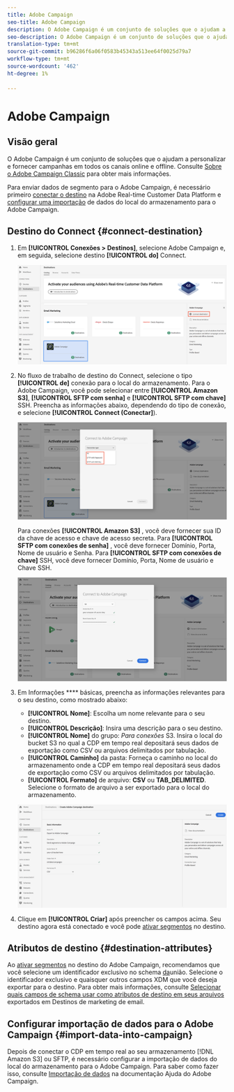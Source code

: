 ```yaml
---
title: Adobe Campaign
seo-title: Adobe Campaign
description: O Adobe Campaign é um conjunto de soluções que o ajudam a personalizar e fornecer campanhas em todos os canais online e offline.
seo-description: O Adobe Campaign é um conjunto de soluções que o ajudam a personalizar e fornecer campanhas em todos os canais online e offline.
translation-type: tm+mt
source-git-commit: b96286f6a06f0583b45343a513ee64f0025d79a7
workflow-type: tm+mt
source-wordcount: '462'
ht-degree: 1%

---
```



# Adobe Campaign

## Visão geral

O Adobe Campaign é um conjunto de soluções que o ajudam a personalizar e fornecer campanhas em todos os canais online e offline. Consulte [Sobre o Adobe Campaign Classic](https://docs.adobe.com/content/help/en/campaign-classic/using/getting-started/starting-with-adobe-campaign/about-adobe-campaign-classic.html) para obter mais informações.

Para enviar dados de segmento para o Adobe Campaign, é necessário primeiro [conectar o destino](#connect-destination) na Adobe Real-time Customer Data Platform e [configurar uma importação](#import-data-into-campaign) de dados do local do armazenamento para o Adobe Campaign.

## Destino do Connect {#connect-destination}

1. Em **[!UICONTROL Conexões > Destinos]**, selecione Adobe Campaign e, em seguida, selecione destino **[!UICONTROL do]** Connect.

   ![Conectar-se à adobe campanha](/help/rtcdp/destinations/assets/connect-adobe-campaign.png)

1. No fluxo de trabalho de destino do Connect, selecione o tipo **[!UICONTROL de]** conexão para o local do armazenamento. Para o Adobe Campaign, você pode selecionar entre **[!UICONTROL Amazon S3]**, **[!UICONTROL SFTP com senha]** e **[!UICONTROL SFTP com chave]** SSH. Preencha as informações abaixo, dependendo do tipo de conexão, e selecione **[!UICONTROL Connect (Conectar]**).

   ![Configurar o assistente de Campanhas](/help/rtcdp/destinations/assets/adobe-campaign-wizard.png)

   Para conexões **[!UICONTROL Amazon S3]** , você deve fornecer sua ID da chave de acesso e chave de acesso secreta.
Para **[!UICONTROL SFTP com conexões de senha]** , você deve fornecer Domínio, Porta, Nome de usuário e Senha.
Para **[!UICONTROL SFTP com conexões de chave]** SSH, você deve fornecer Domínio, Porta, Nome de usuário e Chave SSH.

   ![Preencher informações de Campanha](/help/rtcdp/destinations/assets/adobe-campaign-step2.png)

1. Em Informações **** básicas, preencha as informações relevantes para o seu destino, como mostrado abaixo:
   * **[!UICONTROL Nome]**: Escolha um nome relevante para o seu destino.
   * **[!UICONTROL Descrição]**: Insira uma descrição para o seu destino.
   * **[!UICONTROL Nome]** do grupo: *Para conexões* S3. Insira o local do bucket S3 no qual a CDP em tempo real depositará seus dados de exportação como CSV ou arquivos delimitados por tabulação.
   * **[!UICONTROL Caminho]** da pasta: Forneça o caminho no local do armazenamento onde a CDP em tempo real depositará seus dados de exportação como CSV ou arquivos delimitados por tabulação.
   * **[!UICONTROL Formato]** de arquivo: **CSV** ou **TAB_DELIMITED**. Selecione o formato de arquivo a ser exportado para o local do armazenamento.

   ![Informações básicas sobre Campanhas](/help/rtcdp/destinations/assets/adobe-campaign-basic-information.png)

1. Clique em **[!UICONTROL Criar]** após preencher os campos acima. Seu destino agora está conectado e você pode [ativar segmentos](/help/rtcdp/destinations/activate-destinations.md) no destino.

## Atributos de destino {#destination-attributes}

Ao [ativar segmentos](/help/rtcdp/destinations/activate-destinations.md) no destino do Adobe Campaign, recomendamos que você selecione um identificador exclusivo no schema [da](../../profile/home.md#profile-fragments-and-union-schemas)união. Selecione o identificador exclusivo e quaisquer outros campos XDM que você deseja exportar para o destino. Para obter mais informações, consulte [Selecionar quais campos de schema usar como atributos de destino em seus arquivos](/help/rtcdp/destinations/email-marketing-destinations.md#destination-attributes) exportados em Destinos de marketing de email.


## Configurar importação de dados para o Adobe Campaign {#import-data-into-campaign}

Depois de conectar o CDP em tempo real ao seu armazenamento [!DNL Amazon S3] ou SFTP, é necessário configurar a importação de dados do local do armazenamento para o Adobe Campaign. Para saber como fazer isso, consulte [Importação de dados](https://docs.adobe.com/content/help/en/campaign-classic/using/automating-with-workflows/general-operation/importing-data.html) na documentação Ajuda do Adobe Campaign.